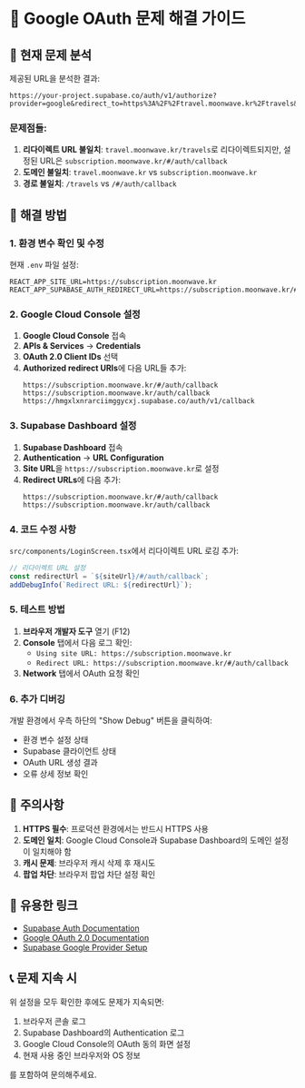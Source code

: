 # 🔧 Google OAuth 문제 해결 가이드

## 🚨 현재 문제 분석

제공된 URL을 분석한 결과:
```
https://your-project.supabase.co/auth/v1/authorize?provider=google&redirect_to=https%3A%2F%2Ftravel.moonwave.kr%2Ftravels&code_challenge=c1EDGRQEi_0JBdQ_ol30y4L9bQdZHtlO8FcbXO0xjrw&code_challenge_method=s256
```

### 문제점들:
1. **리다이렉트 URL 불일치**: `travel.moonwave.kr/travels`로 리다이렉트되지만, 설정된 URL은 `subscription.moonwave.kr/#/auth/callback`
2. **도메인 불일치**: `travel.moonwave.kr` vs `subscription.moonwave.kr`
3. **경로 불일치**: `/travels` vs `/#/auth/callback`

## 🔧 해결 방법

### 1. 환경 변수 확인 및 수정

현재 `.env` 파일 설정:
```
REACT_APP_SITE_URL=https://subscription.moonwave.kr
REACT_APP_SUPABASE_AUTH_REDIRECT_URL=https://subscription.moonwave.kr/#/auth/callback
```

### 2. Google Cloud Console 설정

1. **Google Cloud Console** 접속
2. **APIs & Services** → **Credentials**
3. **OAuth 2.0 Client IDs** 선택
4. **Authorized redirect URIs**에 다음 URL들 추가:
   ```
   https://subscription.moonwave.kr/#/auth/callback
   https://subscription.moonwave.kr/auth/callback
   https://hmgxlxnrarciimggycxj.supabase.co/auth/v1/callback
   ```

### 3. Supabase Dashboard 설정

1. **Supabase Dashboard** 접속
2. **Authentication** → **URL Configuration**
3. **Site URL**을 `https://subscription.moonwave.kr`로 설정
4. **Redirect URLs**에 다음 추가:
   ```
   https://subscription.moonwave.kr/#/auth/callback
   https://subscription.moonwave.kr/auth/callback
   ```

### 4. 코드 수정 사항

`src/components/LoginScreen.tsx`에서 리다이렉트 URL 로깅 추가:
```typescript
// 리다이렉트 URL 설정
const redirectUrl = `${siteUrl}/#/auth/callback`;
addDebugInfo(`Redirect URL: ${redirectUrl}`);
```

### 5. 테스트 방법

1. **브라우저 개발자 도구** 열기 (F12)
2. **Console** 탭에서 다음 로그 확인:
   - `Using site URL: https://subscription.moonwave.kr`
   - `Redirect URL: https://subscription.moonwave.kr/#/auth/callback`
3. **Network** 탭에서 OAuth 요청 확인

### 6. 추가 디버깅

개발 환경에서 우측 하단의 "Show Debug" 버튼을 클릭하여:
- 환경 변수 설정 상태
- Supabase 클라이언트 상태
- OAuth URL 생성 결과
- 오류 상세 정보 확인

## 🚨 주의사항

1. **HTTPS 필수**: 프로덕션 환경에서는 반드시 HTTPS 사용
2. **도메인 일치**: Google Cloud Console과 Supabase Dashboard의 도메인 설정이 일치해야 함
3. **캐시 문제**: 브라우저 캐시 삭제 후 재시도
4. **팝업 차단**: 브라우저 팝업 차단 설정 확인

## 🔗 유용한 링크

- [Supabase Auth Documentation](https://supabase.com/docs/guides/auth)
- [Google OAuth 2.0 Documentation](https://developers.google.com/identity/protocols/oauth2)
- [Supabase Google Provider Setup](https://supabase.com/docs/guides/auth/social-login/auth-google)

## 📞 문제 지속 시

위 설정을 모두 확인한 후에도 문제가 지속되면:
1. 브라우저 콘솔 로그
2. Supabase Dashboard의 Authentication 로그
3. Google Cloud Console의 OAuth 동의 화면 설정
4. 현재 사용 중인 브라우저와 OS 정보

를 포함하여 문의해주세요.